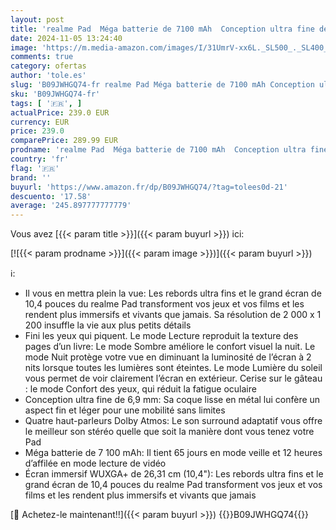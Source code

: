 ```yaml
---
layout: post
title: 'realme Pad  Méga batterie de 7100 mAh  Conception ultra fine de 6.9 mm  Écran immersif WUXGA+ de 10.4"  Quatre haut-parleurs Dolby Atmos  WIFI 6GB+128GB   gris'
date: 2024-11-05 13:24:40
image: 'https://m.media-amazon.com/images/I/31UmrV-xx6L._SL500_._SL400_.jpg'
comments: true
category: ofertas
author: 'tole.es'
slug: 'B09JWHGQ74-fr realme Pad Méga batterie de 7100 mAh Conception ultra fine...'
sku: 'B09JWHGQ74-fr'
tags: [ '🇫🇷', ]
actualPrice: 239.0 EUR
currency: EUR
price: 239.0
comparePrice: 289.99 EUR
prodname: 'realme Pad  Méga batterie de 7100 mAh  Conception ultra fine de 6.9 mm  Écran immersif WUXGA+ de 10.4"  Quatre haut-parleurs Dolby Atmos  WIFI 6GB+128GB   gris'
country: 'fr'
flag: '🇫🇷'
brand: ''
buyurl: 'https://www.amazon.fr/dp/B09JWHGQ74/?tag=tolees0d-21'
descuento: '17.58'
average: '245.897777777779'
---
```


Vous avez [{{< param title >}}]({{< param buyurl >}}) ici:

[![{{< param prodname >}}]({{< param image >}})]({{< param buyurl >}})

ℹ️:

- Il vous en mettra plein la vue: Les rebords ultra fins et le grand écran de 10,4 pouces du realme Pad transforment vos jeux et vos films et les rendent plus immersifs et vivants que jamais. Sa résolution de 2 000 x 1 200 insuffle la vie aux plus petits détails
- Fini les yeux qui piquent. Le mode Lecture reproduit la texture des pages d’un livre: Le mode Sombre améliore le confort visuel la nuit. Le mode Nuit protège votre vue en diminuant la luminosité de l’écran à 2 nits lorsque toutes les lumières sont éteintes. Le mode Lumière du soleil vous permet de voir clairement l’écran en extérieur. Cerise sur le gâteau : le mode Confort des yeux, qui réduit la fatigue oculaire
- Conception ultra fine de 6,9 mm: Sa coque lisse en métal lui confère un aspect fin et léger pour une mobilité sans limites
- Quatre haut-parleurs Dolby Atmos: Le son surround adaptatif vous offre le meilleur son stéréo quelle que soit la manière dont vous tenez votre Pad
- Méga batterie de 7 100 mAh: Il tient 65 jours en mode veille et 12 heures d’affilée en mode lecture de vidéo
- Écran immersif WUXGA+ de 26,31 cm (10,4"): Les rebords ultra fins et le grand écran de 10,4 pouces du realme Pad transforment vos jeux et vos films et les rendent plus immersifs et vivants que jamais

[🛒 Achetez-le maintenant!!]({{< param buyurl >}})
{{<world>}}B09JWHGQ74{{</world>}}
